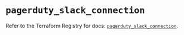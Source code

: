 # `pagerduty_slack_connection`

Refer to the Terraform Registry for docs: [`pagerduty_slack_connection`](https://registry.terraform.io/providers/pagerduty/pagerduty/3.11.0/docs/resources/slack_connection).
